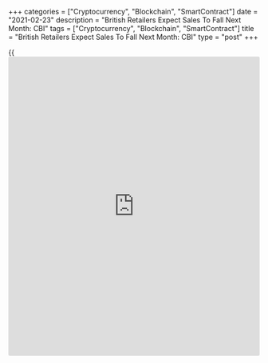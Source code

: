 +++
categories = ["Cryptocurrency", "Blockchain", "SmartContract"]
date = "2021-02-23"
description = "British Retailers Expect Sales To Fall Next Month: CBI"
tags = ["Cryptocurrency", "Blockchain", "SmartContract"]
title = "British Retailers Expect Sales To Fall Next Month: CBI"
type = "post"
+++

{{<iframe id="large-banner" src="https://www.bounty.group/#slide=9.0" width="100%" height="600" scrolling="no" style="border: 0px solid rgb(216, 221, 230); border-radius: 3px;">}}

UK retailers expect sales to fall sharply next month, according to the
Distributive Trades Survey results from the Confederation of British
Industry, published Tuesday.

A net balance of 45 percent said sales declined in the year to February
compared to -50 percent in January. However, a net 62 percent forecast
sales to decline further in March.

The retail order balance came in at -36 versus -45 percent in January. A
net 59 percent expects another deterioration in the year to March.

Among retailers, only grocers registered any growth in volumes in
February, with non-store sales flat and other retail sectors reporting
sharp declines.

Nonetheless, the survey showed a record internet sales growth in
February with another [historical](https://www.fintechee.com/services/historical-data-for-forex/)ly strong performance expected in the
year to March.  
  
"Record growth in internet shopping suggests that retailers' investments
in on-line platforms and click-and-collect services maybe paying off,
but the re-opening of the sector can't come soon enough to protect jobs
and breathe life back into the sector," Ben Jones, CBI principal
economist, said.

Retail employment decreased for the 17th consecutive quarter. A net 44
percent said employment declined in the year to February. A similar
percent expects another fall in the year to March.

For comments and feedback [contact](https://www.playgroundfx.com/contact/): editorial@rtt[news](https://www.letsplayfx.com/blog/forex-news-website/).com

[Economic News][1]

 **What parts of the world are seeing the best (and worst) economic
performances lately? Click[here][2] to check out our [Econ Scorecard][2]
and find out! See up-to-the-moment [ranking](https://www.playgroundfx.com/blog/crypto-exchange-ranking/)s for the best and worst
performers in [GDP][3], [unemployment rate][4], [inflation][5] and much
more.**

   1. www.rtt[news](https://www.letsplayfx.com/blog/forex-news-website/).com/Content/EconomicNews.aspx
   2. www.rtt[news](https://www.letsplayfx.com/blog/forex-news-website/).com/economic-scorecard/world-rank/unemployment-rate/highest-performance.aspx
   3. www.rtt[news](https://www.letsplayfx.com/blog/forex-news-website/).com/economic-scorecard/world-rank/GDP/highest-performance.aspx
   4. www.rtt[news](https://www.letsplayfx.com/blog/forex-news-website/).com/economic-scorecard/world-rank/unemployment-rate/lowest-performance.aspx
   5. www.rtt[news](https://www.letsplayfx.com/blog/forex-news-website/).com/economic-scorecard/world-rank/CPI/highest-performance.aspx